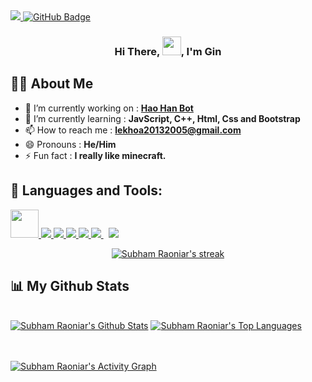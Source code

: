 
<a href="https://github.com/Meghna-DAS/github-profile-views-counter">
    <img src="https://komarev.com/ghpvc/?username=ZenithGn")
</a>
<a href="https://github.com/ZenithGn?tab=followers"><img src="https://img.shields.io/github/followers/ZenithGn?label=Followers&style=social" alt="GitHub Badge"></a>

<h3 align="center"> Hi There, <img src="https://raw.githubusercontent.com/MartinHeinz/MartinHeinz/master/wave.gif" width="30px">, I'm Gin</h1>


## 🙋‍♂️ About Me
- 🔭 I’m currently working on : **[Hao Han Bot](https://github.com/MoonVN571/hao-han-bot)**
- 🌱 I’m currently learning : **JavScript, C++, Html, Css and Bootstrap**
- 📫 How to reach me : **lekhoa20132005@gmail.com**
- 😄 Pronouns : **He/Him**
- ⚡ Fun fact : **I really like minecraft.**

## 🚀 Languages and Tools:

<p align="left"> 
    <a href="https://www.cplusplus.com" target="_blank"> <img src="https://upload.wikimedia.org/wikipedia/commons/1/18/ISO_C%2B%2B_Logo.svg" width="45" height="45"> </a>
    <a href="https://developer.mozilla.org/en-US/docs/Web/JavaScript" target="_blank"> <img src="https://img.icons8.com/color/48/000000/javascript.png"/> </a> 
    <a href="https://www.w3.org/html/" target="_blank"> <img src="https://img.icons8.com/color/48/000000/html-5.png"/> </a> 
    <a href="https://www.w3schools.com/css/" target="_blank"> <img src="https://img.icons8.com/color/48/000000/css3.png"/> </a> 
    <a href="https://getbootstrap.com" target="_blank"> <img src="https://img.icons8.com/color/48/000000/bootstrap.png"/> </a> 
    <a style="padding-right:8px;" href="https://nodejs.org" target="_blank"> <img src="https://img.icons8.com/color/48/000000/nodejs.png"/> </a> 
    <a href="https://git-scm.com/" target="_blank"> <img src="https://img.icons8.com/color/48/000000/git.png"/> </a> 
    


<br/>	
	
<p align="center">
    <a href="https://github.com/SubhamRaoniar28/github-readme-streak-stats">
        <img title="🔥 Get streak stats for your profile at git.io/streak-stats" alt="Subham Raoniar's streak" src="https://github-readme-streak-stats.herokuapp.com/?user=ZenithGn&theme=black-ice&hide_border=true&stroke=0000&background=060A0CD0"/>
    </a>
</p>

## 📊 My Github Stats

  <br/>
    <a href="https://github.com/SubhamRaoniar28/github-readme-stats"><img alt="Subham Raoniar's Github Stats" src="https://github-readme-stats.vercel.app/api?username=ZenithGn&show_icons=true&count_private=true&theme=react&hide_border=true&bg_color=0D1117" /></a>
  <a href="https://github.com/SubhamRaoniar28/github-readme-stats"><img alt="Subham Raoniar's Top Languages" src="https://github-readme-stats.vercel.app/api/top-langs/?username=ZenithGn&langs_count=8&count_private=true&layout=compact&theme=react&hide_border=true&bg_color=0D1117" /></a>
  <br/>

<br/>
<br/>

<a href="https://github.com/SubhamRaoniar28/github-readme-activity-graph"><img alt="Subham Raoniar's Activity Graph" src="https://activity-graph.herokuapp.com/graph?username=ZenithGn&bg_color=0D1117&color=5BCDEC&line=5BCDEC&point=FFFFFF&hide_border=true" /></a>

<br/>
<br/>

